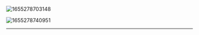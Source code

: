 ![1655278703148](https://user-images.githubusercontent.com/68007558/173770408-d1243b88-e746-443f-b191-ce3697b26ed6.png)


![1655278740951](https://user-images.githubusercontent.com/68007558/173770524-ca499c3c-d95d-4e41-abd1-e50884e1d7d6.png)


----- 
